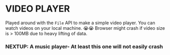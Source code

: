 # VIDEO PLAYER

Played around with the `File` API to make a simple video player. You can watch videos on your local machine.
😭😭 Browser might crash if video size is > 100MB due to heavy lifting of data.

### NEXTUP: A music player- At least this one will not easily crash
